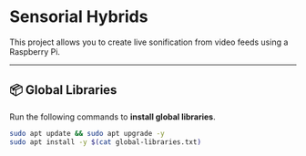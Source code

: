 # Sensorial Hybrids

This project allows you to create live sonification from video feeds using a Raspberry Pi.

---

## 📦 **Global Libraries**
Run the following commands to **install global libraries**.

```bash
sudo apt update && sudo apt upgrade -y
sudo apt install -y $(cat global-libraries.txt)
